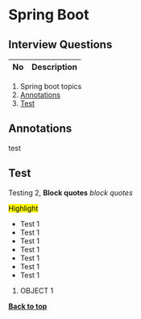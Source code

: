 # Spring Boot

## Interview Questions

No | Description
:-- | :-- |
1. Spring boot topics
2. [Annotations](#annotations)
3. [Test](#test)

## Annotations

test

## Test 

Testing 2, **Block quotes** _block quotes_

<mark> Highlight </mark>

* Test 1
* Test 1
* Test 1
* Test 1
* Test 1
* Test 1
* Test 1

1. OBJECT 1

**[Back to top](##Interview-Questions)**



